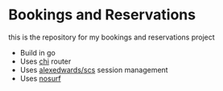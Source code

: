 # Bookings and Reservations

this is the repository for my bookings and reservations project

- Build in go
- Uses [chi](https://github.com/go-chi/chi) router
- Uses [alexedwards/scs](https://github.com/alexedwards/scs) session management
- Uses [nosurf](https://github.com/justinas/nosurf)